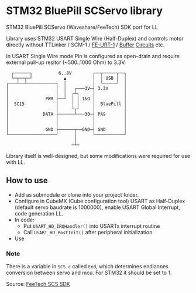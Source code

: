 # STM32 BluePill SCServo library
STM32 BluePill SCServo (Waveshare/FeeTech) SDK port for LL

Library uses STM32 USART Single Wire (Half-Duplex) and controls motor directly without TTLinker / SCM-1 / [FE-URT-1](https://feetechrc.com/FE-URT1-C001.html) / [Buffer](https://www.waveshare.com/w/upload/d/d3/Bus_servo_control_circuit.pdf) [Circuits](http://grobotronics.com/images/companies/1/datasheets/SCS15&SCS115%20Manual.pdf) etc. 

In USART Single Wire mode Pin is configured as open-drain and require external pull-up resitor (~500..1000 Ohm) to 3.3V.

```
  ┌──────┐          6..8V        ┌──┬─────┬──┐
  └─┬──┬─┘            ▲          │  │ USB │  │
┌───┴──┴───────────┐  │          │  └─────┘  │
│                  │  │   ┌───3V─┤ 3.3V      │
│                  │  │  ┌┴┐     │           │
│              PWR ├──┘  │ │ 1kΩ │           │
│  SC15            │     │ │     │  BluePill │
│                  │     └┬┘     │           │
│             DATA ├──────┴───30─┤ PA9       │
│                  │             │           │
│                  │             │           │
│              GND ├──────┬──GND─┤ GND       │
└──────────────────┘      │      └───────────┘
                          │
                         ─┴─
```
 
Library itself is well-designed, but some modifications were required for use with LL.

## How to use

- Add as submodule or clone into your project folder.
- Configure in CubeMX (Cube configuration tool) USART as Half-Duplex (default servo baudrate is 1000000), enable USART Global Interrupt, code generation LL.
- In code: 
   - Put `USART_HD_IRQHandler()` into USARTx interrupt routine 
   - Call `USART_HD_PostInit()` after peripheral initialization
- Use

### Note

There is a variable in `SCS.c` called `End`, which determines endiannes conversion between servo and mcu. For STM32 it should be set to 1.

Source: [FeeTech SCS SDK](https://gitee.com/ftservo/SCServoSDK)
